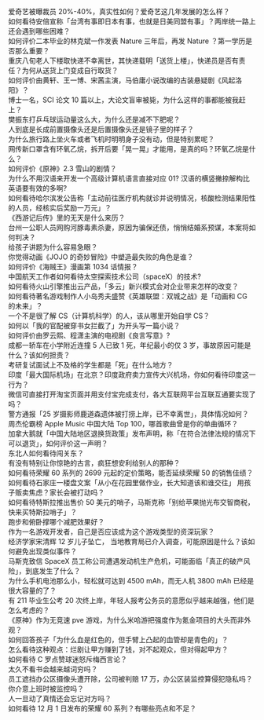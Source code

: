 爱奇艺被曝裁员 20%-40%，真实性如何？爱奇艺这几年发展的怎么样？  
如何看待安倍宣称「台湾有事即日本有事，也就是日美同盟有事」？两岸统一路上还会遇到哪些困难？  
如何评价二本毕业的林克斌一作发表 Nature 三年后，再发 Nature ？第一学历是否那么重要？  
重庆八旬老人下楼取快递不幸离世，其快递载明「送货上楼」，快递员是否有责任？为何从送货上门变成自行取货？  
如何评价由黄轩、王一博、宋茜主演，马伯庸小说改编的古装悬疑剧《风起洛阳》？  
博士一名，SCI 论文 10 篇以上，大论文盲审被毙，为什么这样的事都能被我赶上？  
樊振东打乒乓球运动量这么大，为什么还是减不下肥呢？  
人到底是长成前置摄像头还是后置摄像头还是镜子里的样子？  
为什么旅行路上坐火车或者飞机时明明身子没有动，但是特别累呢？  
网传新口罩含有环氧乙烷，拆开后要「晃一晃」才能用，是真的吗？环氧乙烷是什么？  
如何评价《原神》2.3 雪山的剧情？  
为什么不用汉语来开发一个高级计算机语言直接对应 01? 汉语的横竖撇捺解构比英语要有效的多啊?  
如何看待哈尔滨发公告称「主动前往医疗机构就诊并说明情况，核酸检测结果阳性的人员，经核实后奖励一万元」？  
《西游记后传》里的无天是什么来历？  
台州一公职人员网购河豚毒素杀妻，原因为骗保还债，悄悄结婚系预谋，本案将如何判决？  
给孩子讲题为什么容易急眼？  
你觉得动画《JOJO 的奇妙冒险》中塑造最失败的角色是谁？  
如何评价《海贼王》漫画第 1034 话情报？  
中国航天工作者如何看待太空探索技术公司（spaceX）的技术?  
如何看待火山引擎推出云产品，「多云」新兴模式会对企业带来怎样的改变？  
如何看待著名游戏制作人小岛秀夫盛赞《英雄联盟：双城之战》是「动画和 CG 的未来」？  
一个不是很了解 CS（计算机科学）的人，该从哪里开始自学 CS？  
如何以「我的官配被穿书女拦截了」为开头写一篇小说？  
如何评价由罗云熙、程潇主演的电视剧《良言写意》?  
成都一轿车在小学附近连撞 5 人已致 1 死，年纪最小的仅 3 岁，事故原因可能是什么？该如何担责？  
考研复试面试上不及格的学生都是「死」在什么地方？  
印度「最大国际机场」在北京？印度政府卖力宣传大兴机场，你如何看待印度这一行为？  
微信可直接打开淘宝页面并用支付宝完成支付，各大互联网平台互联互通要实现了吗？  
警方通报「25 岁摄影师鹿道森遗体被打捞上岸，已不幸离世」，具体情况如何？  
周杰伦霸榜 Apple Music 中国大陆 Top 100，哪首歌曲曾是你的单曲循环？  
加拿大鹅就「中国大陆地区退换货政策」发布声明，称「在符合法律法规的情况下可以退货」，如何评价这一声明？  
东北人如何看待闯关东？  
有没有特别让你惊艳的古言，疯狂想安利给别人的那种？  
如何看待荣耀 60 系列的 2699 元起的定价策略，能否延续荣耀 50 的销售佳绩？  
如何看待石家庄一楼盘文案「从小在花园里做作业，长大知道该和谁交往」 用孩子贩卖焦虑？家长会被打动吗？  
如何看待特斯拉推出售价 50 美元的哨子，马斯克称「别给苹果抛光布交智商税，快来买特斯拉哨子」？  
跑步和俯卧撑哪个减肥效果好？  
作为一名游戏开发者，自己是否应该成为这个游戏类型的资深玩家？  
经济学家宋清辉 12 岁儿子坠亡， 当地教育局已介入调查，可能原因是什么？该如何避免出现类似事件？  
马斯克致信 SpaceX 员工称公司遭遇发动机生产危机，可能面临「真正的破产风险」，到底发生了什么？  
为什么手机电池那么小，轻松就可达到 4500 mAh，而无人机 3800 mAh 已经是很大容量的了？  
有 211 毕业生公考 20 次终上岸，年轻人报考公务员的意愿似乎越来越强，他们是怎么考虑的？  
《原神》作为无竞速 pve 游戏，为什么米哈游把强度作为氪金项目的大头而非外观？  
如何回答孩子「为什么血是红色的，但手臂上凸起的血管却是青色的」？  
怎么看待这种观点：烂剧让甲方赚到了钱，对不起观众，但对得起甲方？  
如何看待 C 罗点赞球迷怒斥梅西言论？  
太久不看书会越来越词穷吗？  
员工遮挡办公区摄像头遭开除，公司被判赔 17 万，办公区装监控算侵犯隐私吗？你介意上班时被监控吗？  
人一旦动了真情还会忘记对方吗？  
如何看待 12 月 1 日发布的荣耀 60 系列？有哪些亮点和不足？  
